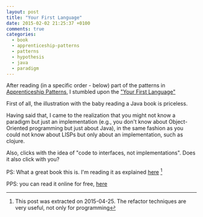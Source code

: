 ```yaml
---
layout: post
title: "Your First Language"
date: 2015-02-02 21:25:37 +0100
comments: true
categories: 
  - book
  - apprenticeship-patterns
  - patterns
  - hypothesis
  - java
  - paradigm
---
```


After reading (in a specific order - below) part of the patterns in [Apprenticeship Patterns](http://shop.oreilly.com/product/9780596518387.do),
I stumbled upon the ["Your First Language"](http://chimera.labs.oreilly.com/books/1234000001813/ch02.html#your_first_language)

First of all, the illustration with the baby reading a Java book is priceless. 

Having said that, I came to the realization that you might not know a paradigm but just an implementation
(e.g., you don't know about Object-Oriented programming but just about Java), in the same fashion as you could not know about LISPs but only about an implementation, such as clojure.

Also, clicks with the idea of "code to interfaces, not implementations". Does it also click with you?

PS: What a great book this is. I'm reading it as explained [here](../../../../2015/04/25/how-i-read-apprenticeship-patterns/) [^1] 

PPS: you can read it online for free, [here](http://chimera.labs.oreilly.com/books/1234000001813/)

[^1]: This post was extracted on 2015-04-25. The refactor techniques are very useful, not only for programming
